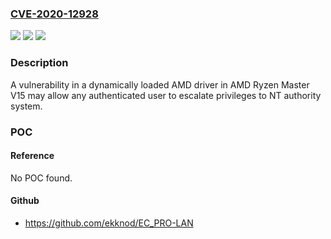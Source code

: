 ### [CVE-2020-12928](https://cve.mitre.org/cgi-bin/cvename.cgi?name=CVE-2020-12928)
![](https://img.shields.io/static/v1?label=Product&message=AMD%20Ryzen%20Master&color=blue)
![](https://img.shields.io/static/v1?label=Version&message=n%2Fa&color=blue)
![](https://img.shields.io/static/v1?label=Vulnerability&message=CWE-749%3A%20Exposed%20Dangerous%20Method%20or%20Function&color=brighgreen)

### Description

A vulnerability in a dynamically loaded AMD driver in AMD Ryzen Master V15 may allow any authenticated user to escalate privileges to NT authority system.

### POC

#### Reference
No POC found.

#### Github
- https://github.com/ekknod/EC_PRO-LAN

